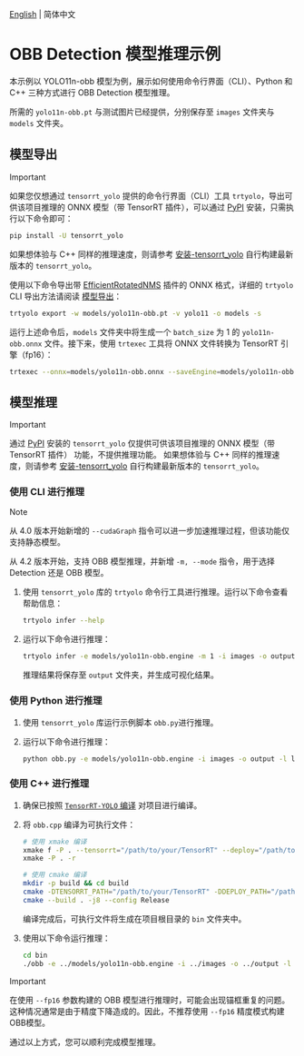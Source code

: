 [English](README.en.md) | 简体中文

# OBB Detection 模型推理示例

本示例以 YOLO11n-obb 模型为例，展示如何使用命令行界面（CLI）、Python 和 C++ 三种方式进行 OBB Detection 模型推理。

所需的 `yolo11n-obb.pt` 与测试图片已经提供，分别保存至 `images` 文件夹与 `models` 文件夹。

## 模型导出

> [!IMPORTANT]
>
> 如果您仅想通过 `tensorrt_yolo` 提供的命令行界面（CLI）工具 `trtyolo`，导出可供该项目推理的 ONNX 模型（带 TensorRT 插件），可以通过 [PyPI](https://pypi.org/project/tensorrt-yolo) 安装，只需执行以下命令即可：
>
> ```bash
> pip install -U tensorrt_yolo
> ```
> 
> 如果想体验与 C++ 同样的推理速度，则请参考 [安装-tensorrt_yolo](../../docs/cn/build_and_install.md#安装-tensorrt_yolo) 自行构建最新版本的 `tensorrt_yolo`。

使用以下命令导出带 [EfficientRotatedNMS](../../plugin/efficientRotatedNMSPlugin/)  插件的 ONNX 格式，详细的 `trtyolo` CLI 导出方法请阅读 [模型导出](../../docs/cn/model_export.md)：

```bash
trtyolo export -w models/yolo11n-obb.pt -v yolo11 -o models -s
```

运行上述命令后，`models` 文件夹中将生成一个 `batch_size` 为 1 的 `yolo11n-obb.onnx` 文件。接下来，使用 `trtexec` 工具将 ONNX 文件转换为 TensorRT 引擎（fp16）：

```bash
trtexec --onnx=models/yolo11n-obb.onnx --saveEngine=models/yolo11n-obb.engine --fp16 --staticPlugins=/path/to/your/TensorRT-YOLO/lib/plugin/libcustom_plugins.so --setPluginsToSerialize=/path/to/your/TensorRT-YOLO/lib/plugin/libcustom_plugins.so
```

## 模型推理

> [!IMPORTANT]
>
> 通过 [PyPI](https://pypi.org/project/tensorrt-yolo) 安装的 `tensorrt_yolo` 仅提供可供该项目推理的 ONNX 模型（带 TensorRT 插件） 功能，不提供推理功能。
> 如果想体验与 C++ 同样的推理速度，则请参考 [安装-tensorrt_yolo](../../docs/cn/build_and_install.md#安装-tensorrt_yolo) 自行构建最新版本的 `tensorrt_yolo`。

### 使用 CLI 进行推理

> [!NOTE] 
> 从 4.0 版本开始新增的 `--cudaGraph` 指令可以进一步加速推理过程，但该功能仅支持静态模型。
> 
> 从 4.2 版本开始，支持 OBB 模型推理，并新增 `-m, --mode` 指令，用于选择 Detection 还是 OBB 模型。

1. 使用 `tensorrt_yolo` 库的 `trtyolo` 命令行工具进行推理。运行以下命令查看帮助信息：

    ```bash
    trtyolo infer --help
    ```

2. 运行以下命令进行推理：

    ```bash
    trtyolo infer -e models/yolo11n-obb.engine -m 1 -i images -o output -l labels.txt --cudaGraph
    ```

    推理结果将保存至 `output` 文件夹，并生成可视化结果。

### 使用 Python 进行推理

1. 使用 `tensorrt_yolo` 库运行示例脚本 `obb.py`进行推理。
2. 运行以下命令进行推理：

    ```bash
    python obb.py -e models/yolo11n-obb.engine -i images -o output -l labels.txt --cudaGraph
    ```

### 使用 C++ 进行推理

1. 确保已按照 [`TensorRT-YOLO` 编译](../../docs/cn/build_and_install.md##rensorrt-yolo-编译) 对项目进行编译。
2. 将 `obb.cpp` 编译为可执行文件：

    ```bash
    # 使用 xmake 编译
    xmake f -P . --tensorrt="/path/to/your/TensorRT" --deploy="/path/to/your/TensorRT-YOLO"
    xmake -P . -r

    # 使用 cmake 编译
    mkdir -p build && cd build
    cmake -DTENSORRT_PATH="/path/to/your/TensorRT" -DDEPLOY_PATH="/path/to/your/TensorRT-YOLO" .. 
    cmake --build . -j8 --config Release
    ```

    编译完成后，可执行文件将生成在项目根目录的 `bin` 文件夹中。

3. 使用以下命令运行推理：

    ```bash
    cd bin
    ./obb -e ../models/yolo11n-obb.engine -i ../images -o ../output -l ../labels.txt --cudaGraph
    ```

> [!IMPORTANT]  
> 在使用 `--fp16` 参数构建的 OBB 模型进行推理时，可能会出现锚框重复的问题。这种情况通常是由于精度下降造成的。因此，不推荐使用 `--fp16` 精度模式构建OBB模型。

通过以上方式，您可以顺利完成模型推理。
